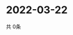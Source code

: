 # 2022-03-22
  共 0条

  <!-- BEGIN -->
  <!-- 最后更新时间Tue Mar 22 2022 07:05:46 GMT+0000 (Coordinated Universal Time) -->
  
  <!-- END -->
  
  